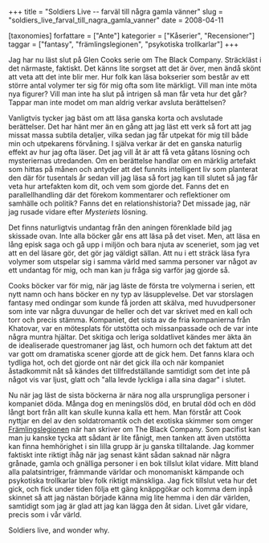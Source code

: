 +++
title = "Soldiers Live -- farväl till några gamla vänner"
slug = "soldiers_live_farval_till_nagra_gamla_vanner"
date = 2008-04-11

[taxonomies]
forfattare = ["Ante"]
kategorier = ["Kåserier", "Recensioner"]
taggar = ["fantasy", "främlingslegionen", "psykotiska trollkarlar"]
+++

Jag har nu läst slut på Glen Cooks serie om The Black Company. Sträckläst i det närmaste, faktiskt. Det känns lite sorgset att det är över, men ändå skönt att veta att det inte blir mer. Hur folk kan läsa bokserier som består av ett större antal volymer ter sig för mig ofta som lite märkligt. Vill man inte möta nya figurer? Vill man inte ha slut på intrigen så man får veta hur det går? Tappar man inte modet om man aldrig verkar avsluta berättelsen?

Vanligtvis tycker jag bäst om att läsa ganska korta och avslutade berättelser. Det har hänt mer än en gång att jag läst ett verk så fort att jag missat massa subtila detaljer, vilka sedan jag får utpekat för mig till både min och utpekarens förvåning. I själva verkar är det en ganska naturlig effekt av hur jag ofta läser. Det jag vill åt är att få veta gåtans lösning och mysteriernas utredanden. Om en berättelse handlar om en märklig artefakt som hittas på månen och antyder att det funnits intelligent liv som planterat den där för tusentals år sedan vill jag läsa så fort jag kan till slutet så jag får veta hur artefakten kom dit, och vem som gjorde det. Fanns det en parallellhandling där det förekom kommentarer och reflektioner om samhälle och politik? Fanns det en relationshistoria? Det missade jag, när jag rusade vidare efter <em>Mysteriets</em> lösning.

Det finns naturligtvis undantag från den aningen förenklade bild jag skissade ovan. Inte alla böcker går ens att läsa på det viset. Men, att läsa en lång episk saga och gå upp i miljön och bara njuta av sceneriet, som jag vet att en del läsare gör, det gör jag väldigt sällan. Att nu i ett sträck läsa fyra volymer som utspelar sig i samma värld med samma personer var något av ett undantag för mig, och man kan ju fråga sig varför jag gjorde så.

Cooks böcker var för mig, när jag läste de första tre volymerna i serien, ett nytt namn och hans böcker en ny typ av läsupplevelse. Det var storslagen fantasy med ondingar som kunde få jorden att skälva, med huvudpersoner som inte var några duvungar de heller och det var skrivet med en kall och torr och precis stämma. Kompaniet, det sista av de fria kompanierna från Khatovar, var en mötesplats för utstötta och missanpassade och de var inte några muntra hjältar. Det skitiga och leriga soldatlivet kändes mer äkta än de idealiserade questromaner jag läst, och humorn och det faktum att det var gott om dramatiska scener gjorde att de gick hem. Det fanns klara och tydliga hot, och det gjorde ont när det gick illa och när kompaniet åstadkommit nåt så kändes det tillfredställande samtidigt som det inte på något vis var ljust, glatt och "alla levde lyckliga i alla sina dagar" i slutet.

Nu när jag läst de sista böckerna är nära nog alla ursprungliga personer i kompaniet döda. Många dog en meningslös död, en brutal död och en död långt bort från allt kan skulle kunna kalla ett hem. Man förstår att Cook nyttjar en del av den soldatromantik och det exotiska skimmer som omger [Främlingslegionen](http://www.legion-etrangere.com) när han skriver om The Black Company. Som pacifist kan man ju kanske tycka att sådant är lite fånigt, men tanken att även utstötta kan finna hemhörighet i sin lilla grupp är ju ganska tilltalande. Jag kommer faktiskt inte riktigt ihåg när jag senast känt sådan saknad när några grånade, gamla och gnälliga personer i en bok tillslut kilat vidare. Mitt bland alla palatsintriger, främmande världar och monomaniskt kämpande och psykotiska trollkarlar blev folk riktigt mänskliga. Jag fick tillslut veta hur det gick, och fick under tiden följa ett gäng knäppgökar och komma dem inpå skinnet så att jag nästan började känna mig lite hemma i den där världen, samtidigt som jag är glad att jag kan lägga den åt sidan. Livet går vidare, precis som i vår värld.

Soldiers live, and wonder why.
